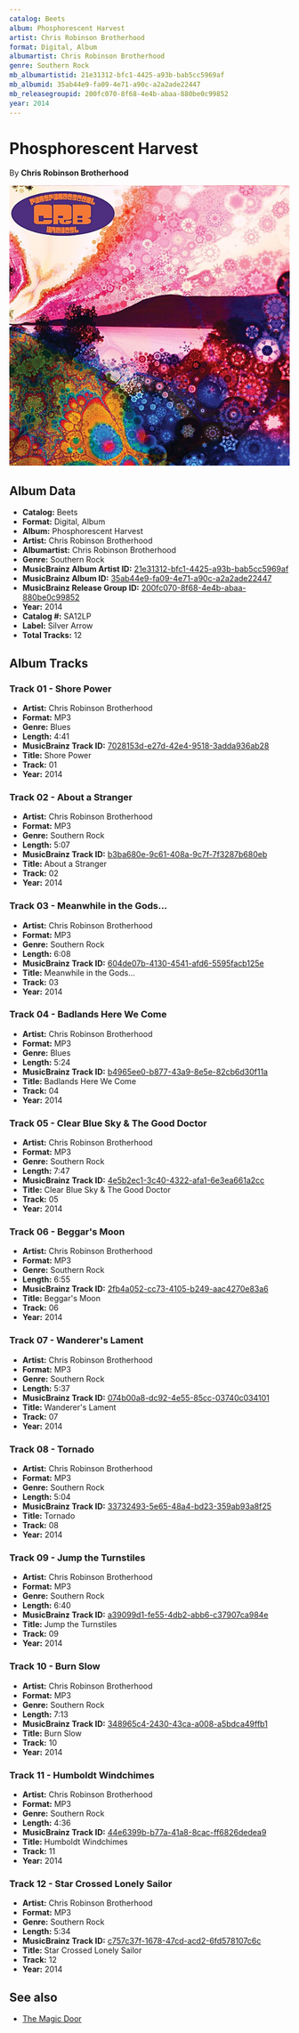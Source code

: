 ```yaml
---
catalog: Beets
album: Phosphorescent Harvest
artist: Chris Robinson Brotherhood
format: Digital, Album
albumartist: Chris Robinson Brotherhood
genre: Southern Rock
mb_albumartistid: 21e31312-bfc1-4425-a93b-bab5cc5969af
mb_albumid: 35ab44e9-fa09-4e71-a90c-a2a2ade22447
mb_releasegroupid: 200fc070-8f68-4e4b-abaa-880be0c99852
year: 2014
---
```


# Phosphorescent Harvest

By **Chris Robinson Brotherhood**

![](../../assets/beetscovers/Chris_Robinson_Brotherhood-Phosphorescent_Harvest.jpg)

## Album Data

- **Catalog:** Beets
- **Format:** Digital, Album
- **Album:** Phosphorescent Harvest
- **Artist:** Chris Robinson Brotherhood
- **Albumartist:** Chris Robinson Brotherhood
- **Genre:** Southern Rock
- **MusicBrainz Album Artist ID:** [21e31312-bfc1-4425-a93b-bab5cc5969af](https://musicbrainz.org/artist/21e31312-bfc1-4425-a93b-bab5cc5969af)
- **MusicBrainz Album ID:** [35ab44e9-fa09-4e71-a90c-a2a2ade22447](https://musicbrainz.org/release/35ab44e9-fa09-4e71-a90c-a2a2ade22447)
- **MusicBrainz Release Group ID:** [200fc070-8f68-4e4b-abaa-880be0c99852](https://musicbrainz.org/release-group/200fc070-8f68-4e4b-abaa-880be0c99852)
- **Year:** 2014
- **Catalog #:** SA12LP
- **Label:** Silver Arrow
- **Total Tracks:** 12

## Album Tracks

### Track 01 - Shore Power

- **Artist:** Chris Robinson Brotherhood
- **Format:** MP3
- **Genre:** Blues
- **Length:** 4:41
- **MusicBrainz Track ID:** [7028153d-e27d-42e4-9518-3adda936ab28](https://musicbrainz.org/recording/7028153d-e27d-42e4-9518-3adda936ab28)
- **Title:** Shore Power
- **Track:** 01
- **Year:** 2014

### Track 02 - About a Stranger

- **Artist:** Chris Robinson Brotherhood
- **Format:** MP3
- **Genre:** Southern Rock
- **Length:** 5:07
- **MusicBrainz Track ID:** [b3ba680e-9c61-408a-9c7f-7f3287b680eb](https://musicbrainz.org/recording/b3ba680e-9c61-408a-9c7f-7f3287b680eb)
- **Title:** About a Stranger
- **Track:** 02
- **Year:** 2014

### Track 03 - Meanwhile in the Gods...

- **Artist:** Chris Robinson Brotherhood
- **Format:** MP3
- **Genre:** Southern Rock
- **Length:** 6:08
- **MusicBrainz Track ID:** [604de07b-4130-4541-afd6-5595facb125e](https://musicbrainz.org/recording/604de07b-4130-4541-afd6-5595facb125e)
- **Title:** Meanwhile in the Gods...
- **Track:** 03
- **Year:** 2014

### Track 04 - Badlands Here We Come

- **Artist:** Chris Robinson Brotherhood
- **Format:** MP3
- **Genre:** Blues
- **Length:** 5:24
- **MusicBrainz Track ID:** [b4965ee0-b877-43a9-8e5e-82cb6d30f11a](https://musicbrainz.org/recording/b4965ee0-b877-43a9-8e5e-82cb6d30f11a)
- **Title:** Badlands Here We Come
- **Track:** 04
- **Year:** 2014

### Track 05 - Clear Blue Sky & The Good Doctor

- **Artist:** Chris Robinson Brotherhood
- **Format:** MP3
- **Genre:** Southern Rock
- **Length:** 7:47
- **MusicBrainz Track ID:** [4e5b2ec1-3c40-4322-afa1-6e3ea661a2cc](https://musicbrainz.org/recording/4e5b2ec1-3c40-4322-afa1-6e3ea661a2cc)
- **Title:** Clear Blue Sky & The Good Doctor
- **Track:** 05
- **Year:** 2014

### Track 06 - Beggar's Moon

- **Artist:** Chris Robinson Brotherhood
- **Format:** MP3
- **Genre:** Southern Rock
- **Length:** 6:55
- **MusicBrainz Track ID:** [2fb4a052-cc73-4105-b249-aac4270e83a6](https://musicbrainz.org/recording/2fb4a052-cc73-4105-b249-aac4270e83a6)
- **Title:** Beggar's Moon
- **Track:** 06
- **Year:** 2014

### Track 07 - Wanderer's Lament

- **Artist:** Chris Robinson Brotherhood
- **Format:** MP3
- **Genre:** Southern Rock
- **Length:** 5:37
- **MusicBrainz Track ID:** [074b00a8-dc92-4e55-85cc-03740c034101](https://musicbrainz.org/recording/074b00a8-dc92-4e55-85cc-03740c034101)
- **Title:** Wanderer's Lament
- **Track:** 07
- **Year:** 2014

### Track 08 - Tornado

- **Artist:** Chris Robinson Brotherhood
- **Format:** MP3
- **Genre:** Southern Rock
- **Length:** 5:04
- **MusicBrainz Track ID:** [33732493-5e65-48a4-bd23-359ab93a8f25](https://musicbrainz.org/recording/33732493-5e65-48a4-bd23-359ab93a8f25)
- **Title:** Tornado
- **Track:** 08
- **Year:** 2014

### Track 09 - Jump the Turnstiles

- **Artist:** Chris Robinson Brotherhood
- **Format:** MP3
- **Genre:** Southern Rock
- **Length:** 6:40
- **MusicBrainz Track ID:** [a39099d1-fe55-4db2-abb6-c37907ca984e](https://musicbrainz.org/recording/a39099d1-fe55-4db2-abb6-c37907ca984e)
- **Title:** Jump the Turnstiles
- **Track:** 09
- **Year:** 2014

### Track 10 - Burn Slow

- **Artist:** Chris Robinson Brotherhood
- **Format:** MP3
- **Genre:** Southern Rock
- **Length:** 7:13
- **MusicBrainz Track ID:** [348965c4-2430-43ca-a008-a5bdca49ffb1](https://musicbrainz.org/recording/348965c4-2430-43ca-a008-a5bdca49ffb1)
- **Title:** Burn Slow
- **Track:** 10
- **Year:** 2014

### Track 11 - Humboldt Windchimes

- **Artist:** Chris Robinson Brotherhood
- **Format:** MP3
- **Genre:** Southern Rock
- **Length:** 4:36
- **MusicBrainz Track ID:** [44e6399b-b77a-41a8-8cac-ff6826dedea9](https://musicbrainz.org/recording/44e6399b-b77a-41a8-8cac-ff6826dedea9)
- **Title:** Humboldt Windchimes
- **Track:** 11
- **Year:** 2014

### Track 12 - Star Crossed Lonely Sailor

- **Artist:** Chris Robinson Brotherhood
- **Format:** MP3
- **Genre:** Southern Rock
- **Length:** 5:34
- **MusicBrainz Track ID:** [c757c37f-1678-47cd-acd2-6fd578107c6c](https://musicbrainz.org/recording/c757c37f-1678-47cd-acd2-6fd578107c6c)
- **Title:** Star Crossed Lonely Sailor
- **Track:** 12
- **Year:** 2014


## See also

- [The Magic Door](The_Magic_Door.md)
